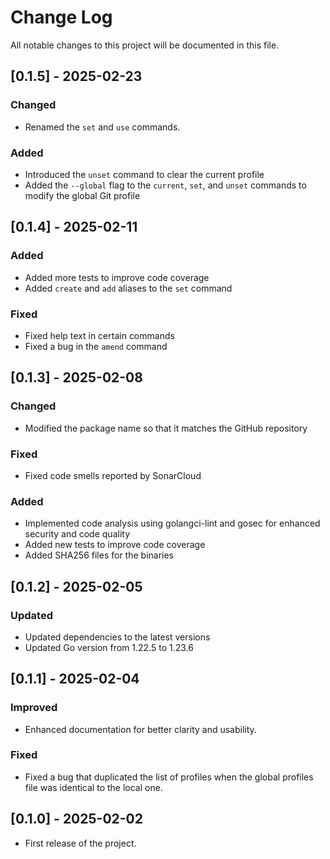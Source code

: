 # Change Log

All notable changes to this project will be documented in this file.

## [0.1.5] - 2025-02-23

### Changed

- Renamed the `set` and `use` commands.

### Added

- Introduced the `unset` command to clear the current profile
- Added the `--global` flag to the `current`, `set`, and `unset` commands to modify the global Git profile

## [0.1.4] - 2025-02-11

### Added

- Added more tests to improve code coverage
- Added `create` and `add` aliases to the `set` command

### Fixed

- Fixed help text in certain commands
- Fixed a bug in the `amend` command

## [0.1.3] - 2025-02-08

### Changed

- Modified the package name so that it matches the GitHub repository

### Fixed

- Fixed code smells reported by SonarCloud

### Added

- Implemented code analysis using golangci-lint and gosec for enhanced security and code quality
- Added new tests to improve code coverage
- Added SHA256 files for the binaries

## [0.1.2] - 2025-02-05

### Updated

- Updated dependencies to the latest versions
- Updated Go version from 1.22.5 to 1.23.6

## [0.1.1] - 2025-02-04

### Improved

- Enhanced documentation for better clarity and usability.

### Fixed

- Fixed a bug that duplicated the list of profiles when the global profiles file was identical to the local one.

## [0.1.0] - 2025-02-02
 
- First release of the project.
